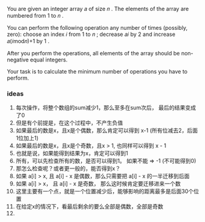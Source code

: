 You are given an integer array 𝑎
 of size 𝑛
. The elements of the array are numbered from 1
 to 𝑛
.

You can perform the following operation any number of times (possibly, zero): choose an index 𝑖
 from 1
 to 𝑛
; decrease 𝑎𝑖
 by 2
 and increase 𝑎(𝑖mod𝑛)+1
 by 1
.

After you perform the operations, all elements of the array should be non-negative equal integers.

Your task is to calculate the minimum number of operations you have to perform.

### ideas
1. 每次操作，将整个数组的sum减少1，那么至多在sum次后， 最后的结果变成了0
2. 但是有个前提是，在这个过程中，不产生负值
3. 如果最后的数是x，且x是个偶数，那么肯定可以得到 x-1 (所有位减去2，后面1位加上1)
4. 如果最后的数是x，且x是个奇数，且x > 1, 也同样可以得到 x - 1
5. 也就是说，如果能得到结果为x，肯定可以得到1
6. 所有，可以先检查所有的数，是否可以得到1。 如果不能 => -1 (不可能得到0)
7. 那怎么检查呢？或者更一般的，能否得到x？
8. 如果 a[i] > x, 且 a[i] - x 是偶数，那么只需要把 a[i] - x 的一半迁移到后面
9. 如果 a[i] > x， 且 a[i] - x 是奇数， 那么这时候肯定要迁移进来一个数
10. 这里主要有一个点，就是一个位置减少后，能够影响的距离最多是后面30个位置
11. 在给定x的情况下，看最后剩余的要么全部是偶数，全部是奇数
12. 